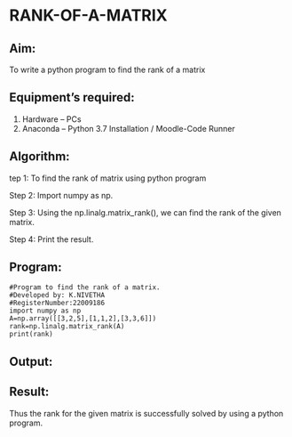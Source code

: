 # RANK-OF-A-MATRIX

## Aim:
To write a python program to find the rank of a matrix

## Equipment’s required:

1. 	Hardware – PCs
2. 	Anaconda – Python 3.7 Installation / Moodle-Code Runner

## Algorithm:

tep 1: To find the rank of matrix using python program

Step 2: Import numpy as np.

Step 3: Using the np.linalg.matrix_rank(), we can find the rank of the given matrix.

Step 4: Print the result.

## Program:
```
#Program to find the rank of a matrix.
#Developed by: K.NIVETHA 
#RegisterNumber:22009186
import numpy as np
A=np.array([[3,2,5],[1,1,2],[3,3,6]])
rank=np.linalg.matrix_rank(A)
print(rank)
```
## Output:
## Result:
Thus the rank for the given matrix is successfully solved by  using a python program.

